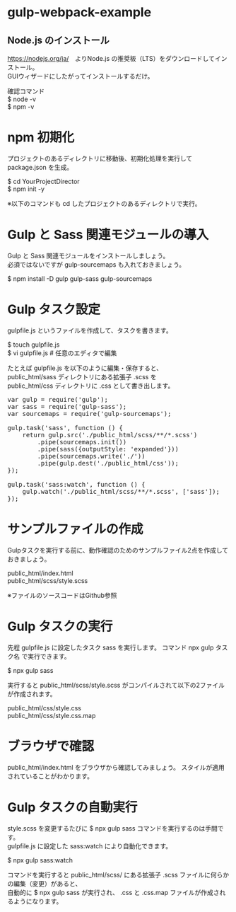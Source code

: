 # gulp-webpack-example


## Node.js のインストール
<https://nodejs.org/ja/>　よりNode.js の推奨板（LTS）をダウンロードしてインストール。  
GUIウィザードにしたがってインストールするだけ。

確認コマンド  
$ node -v  
$ npm -v


# npm 初期化
プロジェクトのあるディレクトリに移動後、初期化処理を実行して package.json を生成。

$ cd YourProjectDirector  
$ npm init -y

※以下のコマンドも cd したプロジェクトのあるディレクトリで実行。


# Gulp と Sass 関連モジュールの導入
Gulp と Sass 関連モジュールをインストールしましょう。  
必須ではないですが gulp-sourcemaps も入れておきましょう。

$ npm install -D gulp gulp-sass gulp-sourcemaps


# Gulp タスク設定
gulpfile.js というファイルを作成して、タスクを書きます。

$ touch gulpfile.js  
$ vi gulpfile.js  #  任意のエディタで編集

たとえば gulpfile.js を以下のように編集・保存すると、  
public_html/sass ディレクトリにある拡張子 .scss を  
public_html/css ディレクトリに .css として書き出します。

<pre>
var gulp = require('gulp');
var sass = require('gulp-sass');
var sourcemaps = require('gulp-sourcemaps');

gulp.task('sass', function () {
    return gulp.src('./public_html/scss/**/*.scss')
        .pipe(sourcemaps.init())
        .pipe(sass({outputStyle: 'expanded'}))
        .pipe(sourcemaps.write('./'))
        .pipe(gulp.dest('./public_html/css'));
});

gulp.task('sass:watch', function () {
    gulp.watch('./public_html/scss/**/*.scss', ['sass']);
});
</pre>


# サンプルファイルの作成
Gulpタスクを実行する前に、動作確認のためのサンプルファイル2点を作成しておきましょう。

public_html/index.html  
public_html/scss/style.scss  

※ファイルのソースコードはGithub参照


# Gulp タスクの実行
先程 gulpfile.js に設定したタスク sass を実行します。
コマンド npx gulp タスク名 で実行できます。

$ npx gulp sass  

実行すると public_html/scss/style.scss がコンパイルされて以下の2ファイルが作成されます。

public_html/css/style.css  
public_html/css/style.css.map


# ブラウザで確認
public_html/index.html をブラウザから確認してみましょう。
スタイルが適用されていることがわかります。


# Gulp タスクの自動実行
style.scss を変更するたびに $ npx gulp sass コマンドを実行するのは手間です。  
gulpfile.js に設定した sass:watch により自動化できます。

$ npx gulp sass:watch  

コマンドを実行すると public_html/scss/ にある拡張子 .scss ファイルに何らかの編集（変更）があると、  
自動的に $ npx gulp sass が実行され、 .css と .css.map ファイルが作成されるようになります。
